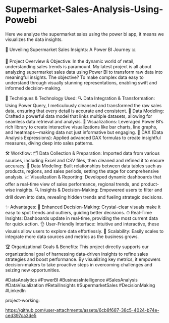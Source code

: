 # Supermarket-Sales-Analysis-Using-Powebi
Here we analyze the supermarket sales using the power bi app, it means we visualizes the data insights.

🎯 Unveiling Supermarket Sales Insights: A Power BI Journey 📊

🚀 Project Overview & Objective:
In the dynamic world of retail, understanding sales trends is paramount. My latest project is all about analyzing supermarket sales data using Power BI to transform raw data into meaningful insights. The objective? To make complex data easy to understand through visually stunning representations, enabling swift and informed decision-making.

🔧 Techniques & Technology Used:
🔍 Data Integration & Transformation: Using Power Query, I meticulously cleansed and transformed the raw sales data, ensuring that every detail is accurate and consistent.
🧠 Data Modeling: Crafted a powerful data model that links multiple datasets, allowing for seamless data retrieval and analysis.
🎨 Visualizations: Leveraged Power BI’s rich library to create interactive visualizations like bar charts, line graphs, and heatmaps—making data not just informative but engaging.
🧮 DAX (Data Analysis Expressions): Applied advanced DAX formulas to create insightful measures, diving deep into sales patterns.

🛠 Workflow:
🗂 Data Collection & Preparation: Imported data from various sources, including Excel and CSV files, then cleaned and refined it to ensure accuracy.
🔗 Data Modeling: Built relationships between data tables such as products, regions, and sales periods, setting the stage for comprehensive analysis.
📈 Visualization & Reporting: Developed dynamic dashboards that offer a real-time view of sales performance, regional trends, and product-wise insights.
🔍 Insights & Decision-Making: Empowered users to filter and drill down into data, revealing hidden trends and fueling strategic decisions.

✨ Advantages:
🚀 Enhanced Decision-Making: Crystal-clear visuals make it easy to spot trends and outliers, guiding better decisions.
⏱ Real-Time Insights: Dashboards update in real-time, providing the most current data for quick action.
👌 User-Friendly Interface: Intuitive and interactive, these visuals allow users to explore data effortlessly.
🔗 Scalability: Easily scales to integrate more data sources and metrics as the business grows.

🏆 Organizational Goals & Benefits:
This project directly supports our organizational goal of harnessing data-driven insights to refine sales strategies and boost performance. By visualizing key metrics, it empowers decision-makers to take proactive steps in overcoming challenges and seizing new opportunities.

#DataAnalytics #PowerBI #BusinessIntelligence #SalesAnalysis #DataVisualization #RetailInsights #SupermarketSales #DecisionMaking #LinkedIn

project-working:

https://github.com/user-attachments/assets/6cb8f687-38c5-4024-b74e-ced397ca3de5

